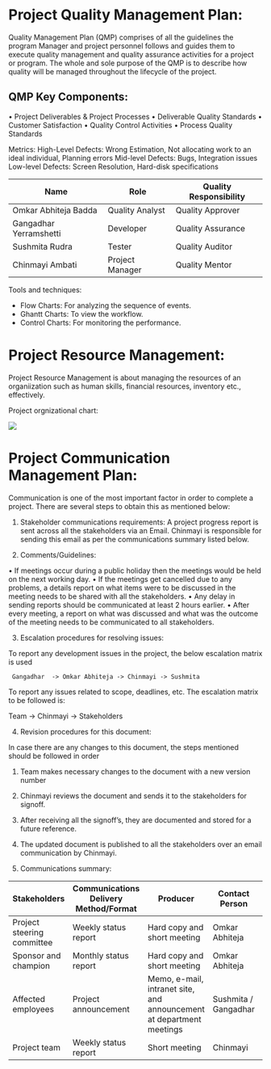 <h1> Project Quality Management Plan:</h1>

Quality Management Plan (QMP) comprises of all the guidelines the program Manager and project personnel follows and guides them to execute quality management and quality assurance activities for a project or program. The whole and sole purpose of the QMP is to describe how quality will be managed throughout the lifecycle of the project.

<h2> QMP Key Components:</h2>
•	Project Deliverables & Project Processes
•	Deliverable Quality Standards
•	Customer Satisfaction
•	Quality Control Activities
•	Process Quality Standards

Metrics:
High-Level Defects: Wrong Estimation, Not allocating work to an ideal individual, Planning errors
Mid-level Defects: Bugs, Integration issues
Low-level Defects: Screen Resolution, Hard-disk specifications

Name | Role | Quality Responsibility |
-----|------|-------|
Omkar Abhiteja Badda | Quality Analyst | Quality Approver |
Gangadhar Yerramshetti | Developer | Quality Assurance |
Sushmita Rudra | Tester | Quality Auditor |
Chinmayi Ambati | Project Manager | Quality Mentor |

Tools and techniques:

- Flow Charts: For analyzing the sequence of events.
- Ghantt Charts: To view the workflow.
- Control Charts: For monitoring the performance.

# Project Resource Management:

Project Resource Management is about managing the resources of an organiization such as human skills, financial resources, inventory etc., effectively.

Project orgnizational chart:

![](https://github.com/abhiteja29/Expense-Tracker/blob/master/Flowchart.png)

# Project Communication Management Plan:
Communication is one of the most important factor in order to complete a project. There are several steps to obtain this as mentioned below:

1.	Stakeholder communications requirements: A project progress report is sent across all the stakeholders via an Email. Chinmayi is responsible for sending this email as per the communications summary listed below. 

2.	Comments/Guidelines:

•	If meetings occur during a public holiday then the meetings would be held on the next working day.
•	If the meetings get cancelled due to any problems, a details report on what items were to be discussed in the meeting needs to be shared with all the stakeholders.
•	Any delay in sending reports should be communicated at least 2 hours earlier.
•	After every meeting, a report on what was discussed and what was the outcome of the meeting needs to be communicated to all stakeholders. 

3.	Escalation procedures for resolving issues:

To report any development issues in the project, the below escalation matrix is used 
	
	 Gangadhar  -> Omkar Abhiteja -> Chinmayi -> Sushmita
	
To report any issues related to scope, deadlines, etc. The escalation matrix to be followed is:

Team -> Chinmayi -> Stakeholders 

4.	Revision procedures for this document:

In case there are any changes to this document, the steps mentioned should be followed in order
1.	Team makes necessary changes to the document with a new version number
2.	Chinmayi reviews the document and sends it to the stakeholders for signoff.
3.	After receiving all the signoff’s, they are documented and stored for a future reference.
4.	The updated document is published to all the stakeholders over an email communication by Chinmayi.


5.	Communications summary:

Stakeholders|Communications Delivery Method/Format|Producer|Contact Person|Due Date|
---|---|--|--|--|
Project steering committee |Weekly status report| Hard copy and short meeting |Omkar Abhiteja |Monday,Wednesday 10 AM
Sponsor and champion |Monthly status report | Hard copy and short meeting | Omkar Abhiteja |First Tuesday every week at 10 AM 
Affected employees |Project announcement | Memo, e-mail, intranet site, and announcement at department meetings | Sushmita / Gangadhar |Due 5th June,2020
Project team |Weekly status report | Short meeting | Chinmayi |Thursday 10 AM




